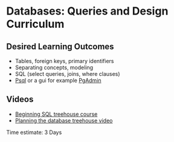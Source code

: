 # Databases: Queries and Design Curriculum

## Desired Learning Outcomes

* Tables, foreign keys, primary identifiers
* Separating concepts, modeling
* SQL (select queries, joins, where clauses)
* [Psql](https://www.postgresql.org/docs/13/app-psql.html) or a gui for example [PgAdmin](https://www.pgadmin.org/download/)

## Videos

* [Beginning SQL treehouse course](https://teamtreehouse.com/tracks/beginning-sql)
* [Planning the database treehouse video](https://teamtreehouse.com/library/creating-and-modifying-database-tables/planning-the-database)

Time estimate: 3 Days

